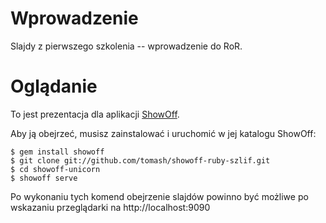 # Wprowadzenie

Slajdy z pierwszego szkolenia -- wprowadzenie do RoR.

# Oglądanie

To jest prezentacja dla aplikacji [ShowOff](http://github.com/schacon/showoff).

Aby ją obejrzeć, musisz zainstalować i uruchomić w jej katalogu ShowOff: 

    $ gem install showoff
    $ git clone git://github.com/tomash/showoff-ruby-szlif.git
    $ cd showoff-unicorn
    $ showoff serve

Po wykonaniu tych komend obejrzenie slajdów powinno być możliwe po wskazaniu przeglądarki na http://localhost:9090
